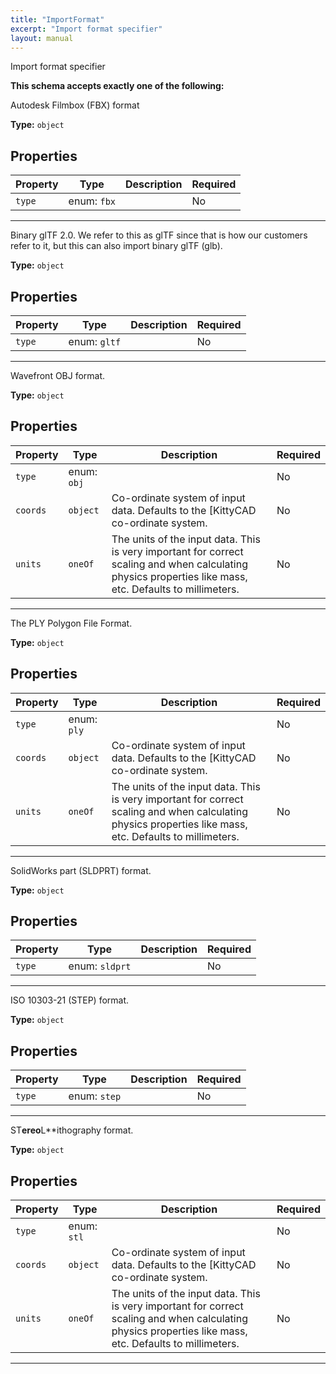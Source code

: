 ```yaml
---
title: "ImportFormat"
excerpt: "Import format specifier"
layout: manual
---
```


Import format specifier




**This schema accepts exactly one of the following:**

Autodesk Filmbox (FBX) format


**Type:** `object`




## Properties

| Property | Type | Description | Required |
|----------|------|-------------|----------|
| `type` |enum: `fbx`|  | No |


----
Binary glTF 2.0. We refer to this as glTF since that is how our customers refer to it, but this can also import binary glTF (glb).


**Type:** `object`




## Properties

| Property | Type | Description | Required |
|----------|------|-------------|----------|
| `type` |enum: `gltf`|  | No |


----
Wavefront OBJ format.


**Type:** `object`




## Properties

| Property | Type | Description | Required |
|----------|------|-------------|----------|
| `type` |enum: `obj`|  | No |
| `coords` |`object`| Co-ordinate system of input data. Defaults to the [KittyCAD co-ordinate system. | No |
| `units` |`oneOf`| The units of the input data. This is very important for correct scaling and when calculating physics properties like mass, etc. Defaults to millimeters. | No |


----
The PLY Polygon File Format.


**Type:** `object`




## Properties

| Property | Type | Description | Required |
|----------|------|-------------|----------|
| `type` |enum: `ply`|  | No |
| `coords` |`object`| Co-ordinate system of input data. Defaults to the [KittyCAD co-ordinate system. | No |
| `units` |`oneOf`| The units of the input data. This is very important for correct scaling and when calculating physics properties like mass, etc. Defaults to millimeters. | No |


----
SolidWorks part (SLDPRT) format.


**Type:** `object`




## Properties

| Property | Type | Description | Required |
|----------|------|-------------|----------|
| `type` |enum: `sldprt`|  | No |


----
ISO 10303-21 (STEP) format.


**Type:** `object`




## Properties

| Property | Type | Description | Required |
|----------|------|-------------|----------|
| `type` |enum: `step`|  | No |


----
ST**ereo**L**ithography format.


**Type:** `object`




## Properties

| Property | Type | Description | Required |
|----------|------|-------------|----------|
| `type` |enum: `stl`|  | No |
| `coords` |`object`| Co-ordinate system of input data. Defaults to the [KittyCAD co-ordinate system. | No |
| `units` |`oneOf`| The units of the input data. This is very important for correct scaling and when calculating physics properties like mass, etc. Defaults to millimeters. | No |


----





